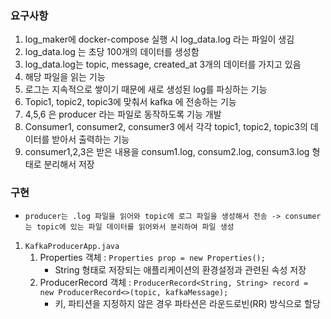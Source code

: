 ### 요구사항
1. log_maker에 docker-compose 실행 시 log_data.log 라는 파일이 생김
2. log_data.log 는 초당 100개의 데이터를 생성함
3. log_data.log는 topic, message, created_at 3개의 데이터를 가지고 있음 
4. 해당 파일을 읽는 기능 
5. 로그는 지속적으로 쌓이기 때문에 새로 생성된 log를 파싱하는 기능 
6. Topic1, topic2, topic3에 맞춰서 kafka 에 전송하는 기능 
7. 4,5,6 은 producer 라는 파일로 동작하도록 기능 개발 
8. Consumer1, consumer2, consumer3 에서 각각 topic1, topic2, topic3의 데이터를 받아서 출력하는 기능 
9. consumer1,2,3은 받은 내용을 consum1.log, consum2.log, consum3.log 형태로 분리해서 저장

### 구현
- `producer는 .log 파일을 읽어와 topic에 로그 파일을 생성해서 전송 -> consumer는 topic에 있는 파일 데이터를 읽어와서 분리하여 파일 생성`

1. `KafkaProducerApp.java`
   1. Properties 객체 : `Properties prop = new Properties();`
      - String 형태로 저장되는 애플리케이션의 환경설정과 관련된 속성 저장
   2. ProducerRecord 객체 : `ProducerRecord<String, String> record = new ProducerRecord<>(topic, kafkaMessage);`
      - 키, 파티션을 지정하지 않은 경우 파타션은 라운드로빈(RR) 방식으로 할당


